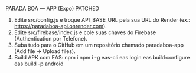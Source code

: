 PARADA BOA — APP (Expo) PATCHED

1) Edite src/config.js e troque API_BASE_URL pela sua URL do Render (ex.: https://paradaboa-api.onrender.com).
2) Edite src/firebase/index.js e cole suas chaves do Firebase (Authentication por Telefone).
3) Suba tudo para o GitHub em um repositório chamado paradaboa-app (Add file → Upload files).
4) Build APK com EAS:
   npm i
   npm i -g eas-cli
   eas login
   eas build:configure
   eas build -p android
